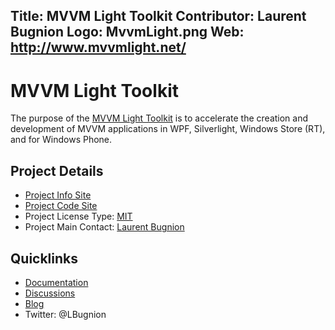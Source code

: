 Title: MVVM Light Toolkit
Contributor: Laurent Bugnion
Logo: MvvmLight.png
Web: http://www.mvvmlight.net/
---
# MVVM Light Toolkit

The purpose of the [MVVM Light Toolkit](http://mvvmlight.net/) is to accelerate the creation and development of MVVM applications in WPF, Silverlight, Windows Store (RT), and for Windows Phone.

## Project Details
* [Project Info Site](http://mvvmlight.net)
* [Project Code Site](https://mvvmlight.codeplex.com/SourceControl/latest) 
* Project License Type: [MIT](https://mvvmlight.codeplex.com/license)
* Project Main Contact: [Laurent Bugnion](https://www.codeplex.com/site/users/view/lbugnion) 

## Quicklinks

* [Documentation](https://mvvmlight.codeplex.com/documentation) 
* [Discussions](https://mvvmlight.codeplex.com/discussions) 
* [Blog](http://blog.galasoft.ch/posts/category/mvvm/)
* Twitter: @LBugnion

